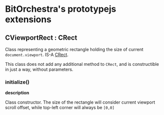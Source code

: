 # BitOrchestra's prototypejs extensions

## CViewportRect : CRect

Class representing a geometric rectangle holding the size of current <code>document.viewport</code>. IS-A [CRect](CRect.md).

This class does not add any additional method to <code>CRect</code>, and is constructible in just a way, without parameters.

### initialize()

**description**

Class constructor. The size of the rectangle will consider current viewport scroll offset, while top-left corner will always be <code>[0,0]</code>

